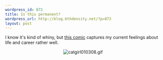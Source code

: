 ```yaml
--- 
wordpress_id: 872
title: Is this permanent?
wordpress_url: http://blog.6thdensity.net/?p=872
layout: post
---
```

<p>I know it's kind of whiny, but <a href="http://www.catandgirl.com/view.php?loc=555">this comic</a> captures my current feelings about life and career rather well.</p><p align=center><img src='http://blog.6thdensity.net/wp-content/uploads/2008/01/catgirl010308.gif' alt='catgirl010308.gif' /></p>
